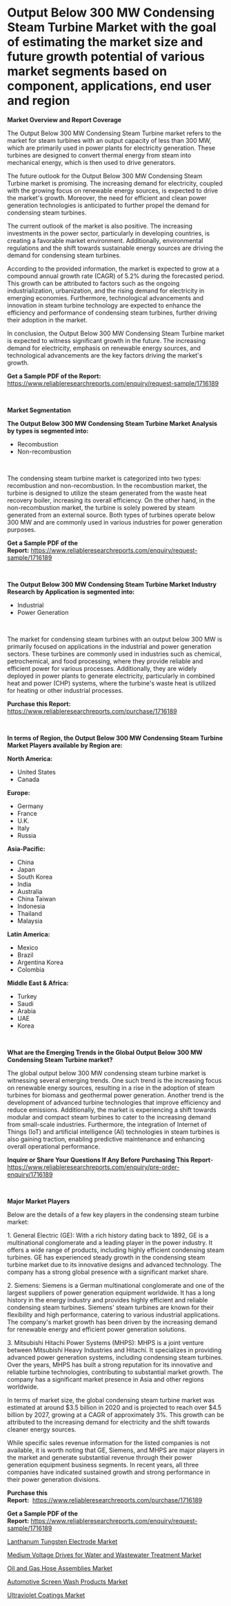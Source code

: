 <p><h1>Output Below 300 MW Condensing Steam Turbine Market with the goal of estimating the market size and future growth potential of various market segments based on component, applications, end user and region</h1></p><p><strong>Market Overview and Report Coverage</strong></p>
<p><p>The Output Below 300 MW Condensing Steam Turbine market refers to the market for steam turbines with an output capacity of less than 300 MW, which are primarily used in power plants for electricity generation. These turbines are designed to convert thermal energy from steam into mechanical energy, which is then used to drive generators.</p><p>The future outlook for the Output Below 300 MW Condensing Steam Turbine market is promising. The increasing demand for electricity, coupled with the growing focus on renewable energy sources, is expected to drive the market's growth. Moreover, the need for efficient and clean power generation technologies is anticipated to further propel the demand for condensing steam turbines.</p><p>The current outlook of the market is also positive. The increasing investments in the power sector, particularly in developing countries, is creating a favorable market environment. Additionally, environmental regulations and the shift towards sustainable energy sources are driving the demand for condensing steam turbines.</p><p>According to the provided information, the market is expected to grow at a compound annual growth rate (CAGR) of 5.2% during the forecasted period. This growth can be attributed to factors such as the ongoing industrialization, urbanization, and the rising demand for electricity in emerging economies. Furthermore, technological advancements and innovation in steam turbine technology are expected to enhance the efficiency and performance of condensing steam turbines, further driving their adoption in the market.</p><p>In conclusion, the Output Below 300 MW Condensing Steam Turbine market is expected to witness significant growth in the future. The increasing demand for electricity, emphasis on renewable energy sources, and technological advancements are the key factors driving the market's growth.</p></p>
<p><strong>Get a Sample PDF of the Report:</strong> <a href="https://www.reliableresearchreports.com/enquiry/request-sample/1716189">https://www.reliableresearchreports.com/enquiry/request-sample/1716189</a></p>
<p>&nbsp;</p>
<p><strong>Market Segmentation</strong></p>
<p><strong>The Output Below 300 MW Condensing Steam Turbine Market Analysis by types is segmented into:</strong></p>
<p><ul><li>Recombustion</li><li>Non-recombustion</li></ul></p>
<p>&nbsp;</p>
<p><p>The condensing steam turbine market is categorized into two types: recombustion and non-recombustion. In the recombustion market, the turbine is designed to utilize the steam generated from the waste heat recovery boiler, increasing its overall efficiency. On the other hand, in the non-recombustion market, the turbine is solely powered by steam generated from an external source. Both types of turbines operate below 300 MW and are commonly used in various industries for power generation purposes.</p></p>
<p><strong>Get a Sample PDF of the Report:</strong>&nbsp;<a href="https://www.reliableresearchreports.com/enquiry/request-sample/1716189">https://www.reliableresearchreports.com/enquiry/request-sample/1716189</a></p>
<p>&nbsp;</p>
<p><strong>The Output Below 300 MW Condensing Steam Turbine Market Industry Research by Application is segmented into:</strong></p>
<p><ul><li>Industrial</li><li>Power Generation</li></ul></p>
<p>&nbsp;</p>
<p><p>The market for condensing steam turbines with an output below 300 MW is primarily focused on applications in the industrial and power generation sectors. These turbines are commonly used in industries such as chemical, petrochemical, and food processing, where they provide reliable and efficient power for various processes. Additionally, they are widely deployed in power plants to generate electricity, particularly in combined heat and power (CHP) systems, where the turbine's waste heat is utilized for heating or other industrial processes.</p></p>
<p><strong>Purchase this Report:</strong>&nbsp; <a href="https://www.reliableresearchreports.com/purchase/1716189">https://www.reliableresearchreports.com/purchase/1716189</a></p>
<p>&nbsp;</p>
<p><strong>In terms of Region, the Output Below 300 MW Condensing Steam Turbine Market Players available by Region are:</strong></p>
<p>
    <p> <strong> North America: </strong>
        <ul>
            <li>United States</li>
            <li>Canada</li>
        </ul>
        </p> 
    <p> <strong> Europe: </strong>
        <ul>
            <li>Germany</li>
            <li>France</li>
            <li>U.K.</li>
            <li>Italy</li>
            <li>Russia</li>
        </ul>
        </p> 
    <p> <strong> Asia-Pacific: </strong>
        <ul>
            <li>China</li>
            <li>Japan</li>
            <li>South Korea</li>
            <li>India</li>
            <li>Australia</li>
            <li>China Taiwan</li>
            <li>Indonesia</li>
            <li>Thailand</li>
            <li>Malaysia</li>
        </ul>
        </p> 
    <p> <strong> Latin America: </strong>
        <ul>
            <li>Mexico</li>
            <li>Brazil</li>
            <li>Argentina Korea</li>
            <li>Colombia</li>
        </ul>
        </p> 
    <p> <strong> Middle East & Africa: </strong>
        <ul>
            <li>Turkey</li>
            <li>Saudi</li>
            <li>Arabia</li>
            <li>UAE</li>
            <li>Korea</li>
        </ul>
    </p>
    </p>
<p>&nbsp;</p>
<p><strong>What are the Emerging Trends in the Global Output Below 300 MW Condensing Steam Turbine market?</strong></p>
<p><p>The global output below 300 MW condensing steam turbine market is witnessing several emerging trends. One such trend is the increasing focus on renewable energy sources, resulting in a rise in the adoption of steam turbines for biomass and geothermal power generation. Another trend is the development of advanced turbine technologies that improve efficiency and reduce emissions. Additionally, the market is experiencing a shift towards modular and compact steam turbines to cater to the increasing demand from small-scale industries. Furthermore, the integration of Internet of Things (IoT) and artificial intelligence (AI) technologies in steam turbines is also gaining traction, enabling predictive maintenance and enhancing overall operational performance.</p></p>
<p><strong>Inquire or Share Your Questions If Any Before Purchasing This Report</strong>- <a href="https://www.reliableresearchreports.com/enquiry/pre-order-enquiry/1716189">https://www.reliableresearchreports.com/enquiry/pre-order-enquiry/1716189</a></p>
<p>&nbsp;</p>
<p><strong>Major Market Players</strong></p>
<p><p>Below are the details of a few key players in the condensing steam turbine market:</p><p>1. General Electric (GE): With a rich history dating back to 1892, GE is a multinational conglomerate and a leading player in the power industry. It offers a wide range of products, including highly efficient condensing steam turbines. GE has experienced steady growth in the condensing steam turbine market due to its innovative designs and advanced technology. The company has a strong global presence with a significant market share.</p><p>2. Siemens: Siemens is a German multinational conglomerate and one of the largest suppliers of power generation equipment worldwide. It has a long history in the energy industry and provides highly efficient and reliable condensing steam turbines. Siemens' steam turbines are known for their flexibility and high performance, catering to various industrial applications. The company's market growth has been driven by the increasing demand for renewable energy and efficient power generation solutions.</p><p>3. Mitsubishi Hitachi Power Systems (MHPS): MHPS is a joint venture between Mitsubishi Heavy Industries and Hitachi. It specializes in providing advanced power generation systems, including condensing steam turbines. Over the years, MHPS has built a strong reputation for its innovative and reliable turbine technologies, contributing to substantial market growth. The company has a significant market presence in Asia and other regions worldwide.</p><p>In terms of market size, the global condensing steam turbine market was estimated at around $3.5 billion in 2020 and is projected to reach over $4.5 billion by 2027, growing at a CAGR of approximately 3%. This growth can be attributed to the increasing demand for electricity and the shift towards cleaner energy sources.</p><p>While specific sales revenue information for the listed companies is not available, it is worth noting that GE, Siemens, and MHPS are major players in the market and generate substantial revenue through their power generation equipment business segments. In recent years, all three companies have indicated sustained growth and strong performance in their power generation divisions.</p></p>
<p><strong>Purchase this Report:</strong>&nbsp;&nbsp;<a href="https://www.reliableresearchreports.com/purchase/1716189">https://www.reliableresearchreports.com/purchase/1716189</a></p>
<p></p>
<p><strong>Get a Sample PDF of the Report:</strong>&nbsp;<a href="https://www.reliableresearchreports.com/enquiry/request-sample/1716189">https://www.reliableresearchreports.com/enquiry/request-sample/1716189</a></p>
<p><p><a href="https://www.linkedin.com/pulse/lanthanum-tungsten-electrode-market-size-growth-forecast-ih5mc/">Lanthanum Tungsten Electrode Market</a></p><p><a href="https://medium.com/@cleogerhold/medium-voltage-drives-for-water-and-wastewater-treatment-market-size-market-outlook-and-market-e57bc38e7cce">Medium Voltage Drives for Water and Wastewater Treatment Market</a></p><p><a href="https://github.com/surverupesha/Market-Research-Report-List-1/blob/main/oil-and-gas-hose-assemblies-market.md">Oil and Gas Hose Assemblies Market</a></p><p><a href="https://medium.com/@efrainhaley/automotive-screen-wash-products-market-research-report-its-history-and-forecast-2023-to-2030-fa8f464f7491">Automotive Screen Wash Products Market</a></p><p><a href="https://www.linkedin.com/pulse/ultraviolet-coatings-market-size-share-global-analysis-report-mwo0e/">Ultraviolet Coatings Market</a></p></p>